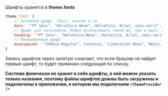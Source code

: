 Шрифты хранятся в **theme.fonts**

```js static
theme.font: {
    // Основной шрифт. Текст, кнопки и тд
    main: '"PT Sans", "Helvetica Neue", Helvetica, Arial, sans-serif',
    // Шрифт для заголовков. Можно использовать такой же, как и main, либо выбрать другой
    heading: '"PT Sans", "Helvetica Neue", Helvetica, Arial, sans-serif',
    // Моноширинный шрифт
    monospaced: '"SFMono-Regular", Consolas, "Liberation Mono", Menlo, Courier, monospace',
}
```
Запись шрифтов через запятую означает, что если браузер не найдет первый шрифт, то будет применен следующий по списку.

**Система физически не хранит в себе шрифты, в ней можно указать только названия, поэтому файлы шрифтов дожны быть загружены и подключены в приложении, в котором мы подключаем `<ThemeProvider />`**